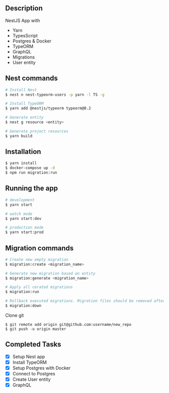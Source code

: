 ## Description
NestJS App with
- Yarn
- TypesScript
- Postgres & Docker
- TypeORM
- GraphQL
- Migrations
- User entity

## Nest commands
```bash
# Install Nest
$ nest n nest-typeorm-users -p yarn -l TS -g

# Install TypeORM
$ yarn add @nestjs/typeorm typeorm@0.2

# Generate entity
$ nest g resource <entity>

# Generate project resources
$ yarn build
```

## Installation
```bash
$ yarn install
$ docker-compose up -d
$ npm run migration:run
```

## Running the app
```bash
# development
$ yarn start

# watch mode
$ yarn start:dev

# production mode
$ yarn start:prod
```

## Migration commands
```bash
# Create new empty migration
$ migration:create <migration_name>

# Generate new migration based on entity
$ migration:generate <migration_name> 

# Apply all cerated migrations
$ migration:run

# Rollback executed migrations. Migration files should be removed after rollback
$ migration:down
```

Clone git
```
$ git remote add origin git@github.com:username/new_repo
$ git push -u origin master
```

## Completed Tasks
- [x] Setup Nest app
- [x] Install TypeORM
- [x] Setup Postgres with Docker
- [x] Connect to Postgres
- [x] Create User entity
- [x] GraphQL
